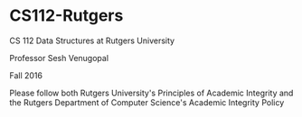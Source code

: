 # CS112-Rutgers
CS 112 Data Structures at Rutgers University

Professor Sesh Venugopal

Fall 2016

Please follow both Rutgers University's Principles of Academic Integrity and the Rutgers Department of Computer Science's Academic Integrity Policy
